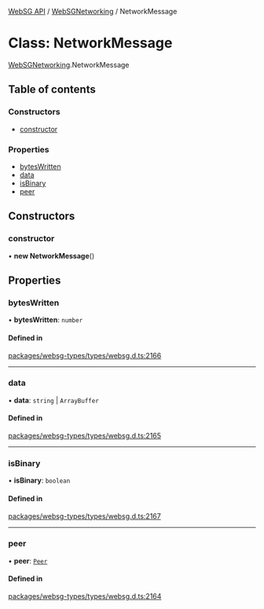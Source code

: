 [WebSG API](../README.md) / [WebSGNetworking](../modules/WebSGNetworking.md) / NetworkMessage

# Class: NetworkMessage

[WebSGNetworking](../modules/WebSGNetworking.md).NetworkMessage

## Table of contents

### Constructors

- [constructor](WebSGNetworking.NetworkMessage.md#constructor)

### Properties

- [bytesWritten](WebSGNetworking.NetworkMessage.md#byteswritten)
- [data](WebSGNetworking.NetworkMessage.md#data)
- [isBinary](WebSGNetworking.NetworkMessage.md#isbinary)
- [peer](WebSGNetworking.NetworkMessage.md#peer)

## Constructors

### constructor

• **new NetworkMessage**()

## Properties

### bytesWritten

• **bytesWritten**: `number`

#### Defined in

[packages/websg-types/types/websg.d.ts:2166](https://github.com/thirdroom/thirdroom/blob/fe402010/packages/websg-types/types/websg.d.ts#L2166)

___

### data

• **data**: `string` \| `ArrayBuffer`

#### Defined in

[packages/websg-types/types/websg.d.ts:2165](https://github.com/thirdroom/thirdroom/blob/fe402010/packages/websg-types/types/websg.d.ts#L2165)

___

### isBinary

• **isBinary**: `boolean`

#### Defined in

[packages/websg-types/types/websg.d.ts:2167](https://github.com/thirdroom/thirdroom/blob/fe402010/packages/websg-types/types/websg.d.ts#L2167)

___

### peer

• **peer**: [`Peer`](WebSGNetworking.Peer.md)

#### Defined in

[packages/websg-types/types/websg.d.ts:2164](https://github.com/thirdroom/thirdroom/blob/fe402010/packages/websg-types/types/websg.d.ts#L2164)

